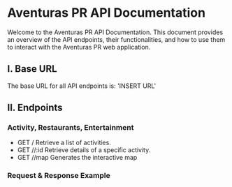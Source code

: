 # Aventuras PR API Documentation
Welcome to the Aventuras PR API Documentation. This document provides an overview of the API endpoints, their functionalities, and how to use them to interact with the Aventuras PR web application. 

## I. Base URL
The base URL for all API endpoints is: 'INSERT URL'

## II. Endpoints

### Activity, Restaurants, Entertainment
- GET /<Prefix/> Retrieve a list of activities.
- GET /<Prefix/>/:id Retrieve details of a specific activity.
- GET /<Prefix/>/map Generates the interactive map

### Request & Response Example 
